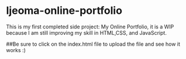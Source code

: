 # Ijeoma-online-portfolio
This is my first completed side project: My Online Portfolio, it is a WIP because I am still improving my skill in HTML,CSS, and JavaScript.

##Be sure to click on the index.html file to upload the file and see how it works :)

